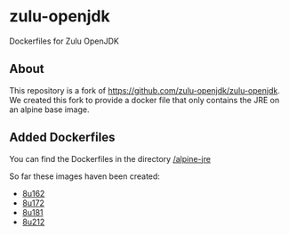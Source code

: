# zulu-openjdk
Dockerfiles for Zulu OpenJDK

## About
This repository is a fork of https://github.com/zulu-openjdk/zulu-openjdk. 
We created this fork to provide a docker file that only contains the JRE on an alpine base image.

## Added Dockerfiles
You can find the Dockerfiles in the directory [/alpine-jre](/alpine-jre)

So far these images haven been created:
* [8u162](/alpine-jre/8u162-8.27.0.7/Dockerfile)
* [8u172](/alpine-jre/8u172-8.30.0.1/Dockerfile)
* [8u181](/alpine-jre/8u181-8.31.0.1/Dockerfile)
* [8u212](/alpine-jre/8u212-8.38.0.13/Dockerfile)
